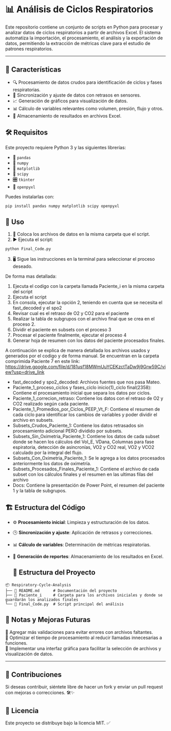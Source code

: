 # 📊 Análisis de Ciclos Respiratorios

Este repositorio contiene un conjunto de scripts en Python para procesar y analizar datos de ciclos respiratorios a partir de archivos Excel. El sistema automatiza la importación, el procesamiento, el análisis y la exportación de datos, permitiendo la extracción de métricas clave para el estudio de patrones respiratorios.

---
## 🚀 Características
- 🔍 Procesamiento de datos crudos para identificación de ciclos y fases respiratorias.
- 🔄 Sincronización y ajuste de datos con retrasos en sensores.
- 📈 Generación de gráficos para visualización de datos.
- 📊 Cálculo de variables relevantes como volumen, presión, flujo y otros.
- 💾 Almacenamiento de resultados en archivos Excel.

## 🛠️ Requisitos
Este proyecto requiere Python 3 y las siguientes librerías:
- 🐍 `pandas`
- 🔢 `numpy`
- 🎨 `matplotlib`
- 🧪 `scipy`
- 🎛️ `tkinter`
- 📂 `openpyxl`

Puedes instalarlas con:
```bash
pip install pandas numpy matplotlib scipy openpyxl
```

## 🚀 Uso
1. 📂 Coloca los archivos de datos en la misma carpeta que el script.
2. ▶️ Ejecuta el script:
```bash
python Final_Code.py
```
3. 🖥️ Sigue las instrucciones en la terminal para seleccionar el proceso deseado.
   
De forma mas detallada:

1. Ejecuta el codigo con la carpeta llamada Paciente_i en la misma carpeta del script
2. Ejecuta el script
3. En consola, ejecutar la opción 2, teniendo en cuenta que se necesita el fast_decoded y el spo2
4. Revisar cual es el retraso de O2 y CO2 para el paciente
5. Realizar la tabla de subgrupos con el archivo final que se crea en el proceso 2.
6. Dividir el paciente en subsets con el proceso 3
7. Procesar el paciente finalmente, ejecutar el proceso 4
8. Generar hoja de resumen con los datos del paciente procesados finales.

A continuación se explica de manera detallada los archivos usados y generados por el codigo y de forma manual. Se encuentran en la carpeta comprimida Paciente 7 en este link: https://drive.google.com/file/d/181usf18MWmUuYCEKzctTaDw9j9Grw59C/view?usp=drive_link
- fast_decoded y spo2_decoded: Archivos fuentes que nos pasa Mateo.
- Paciente_1_proceso_ciclos y fases_ciclo inicio(1)_ciclo final(2358): Contiene el procesamiento inicial que separa los datos por ciclos.
- Paciente_1_correcion_retraso: Contiene los datos con el retraso de O2 y CO2 realizado según cada paciente.
- Paciente_1_Promedios_por_Ciclos_PEEP_Vt_F: Contiene el resumen de cada ciclo para identificar los cambios de variables y poder dividir el archivo en subsets.
- Subsets_Crudos_Paciente_1: Contiene los datos retrasados sin procesamiento adicional PERO dividido por subsets.
- Subsets_Sin_Oximetria_Paciente_1: Contiene los datos de cada subset donde se hacen los cálculos del Vol_E, VDana, Columnas para fase espiratoria, detección de asincronías, VO2 y CO2 real, VO2 y VCO2 calculado por la integral del flujo.
- Subsets_Con_Oximetria_Paciente_1: Se le agrega a los datos procesados anteriormente los datos de oximetría.
- Subsets_Procesados_Finales_Paciente_1: Contiene el archivo de cada subset con los cálculos finales y el resumen en las ultimas filas del archivo
- Docs: Contiene la presentación de Power Point, el resumen del paciente 1 y la tabla de subgrupos.

## 🏗️ Estructura del Código
- ⚙️ **Procesamiento inicial**: Limpieza y estructuración de los datos.
- 🕒 **Sincronización y ajuste**: Aplicación de retrasos y correcciones.
- 📊 **Cálculo de variables**: Determinación de métricas respiratorias.
- 📑 **Generación de reportes**: Almacenamiento de los resultados en Excel.

  ## 📂 Estructura del Proyecto
```
📦 Respiratory-Cycle-Analysis
├── 📜 README.md      # Documentación del proyecto
├── 📂 Paciente_i     # Carpeta para los archivos iniciales y donde se guardarán los analizados finales
└── 📜 Final_Code.py  # Script principal del análisis
```

  
## 📝 Notas y Mejoras Futuras
🔹 Agregar más validaciones para evitar errores con archivos faltantes.  
🔹 Optimizar el tiempo de procesamiento al reducir llamadas innecesarias a funciones.  
🔹 Implementar una interfaz gráfica para facilitar la selección de archivos y visualización de datos.  

---
## 🤝 Contribuciones
Si deseas contribuir, siéntete libre de hacer un fork y enviar un pull request con mejoras o correcciones. 🛠️✨

## 📜 Licencia
Este proyecto se distribuye bajo la licencia MIT. ✅
